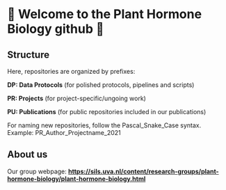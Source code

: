 # 🌱 Welcome to the Plant Hormone Biology github 🌱

## Structure

Here, repositories are organized by prefixes:

**DP: Data Protocols** (for polished protocols, pipelines and scripts)

**PR: Projects** (for project-specific/ungoing work)

**PU: Publications** (for public repositories included in our publications)

For naming new repositories, follow the Pascal_Snake_Case syntax. Example: PR_Author_Projectname_2021

## About us

Our group webpage: **https://sils.uva.nl/content/research-groups/plant-hormone-biology/plant-hormone-biology.html**

